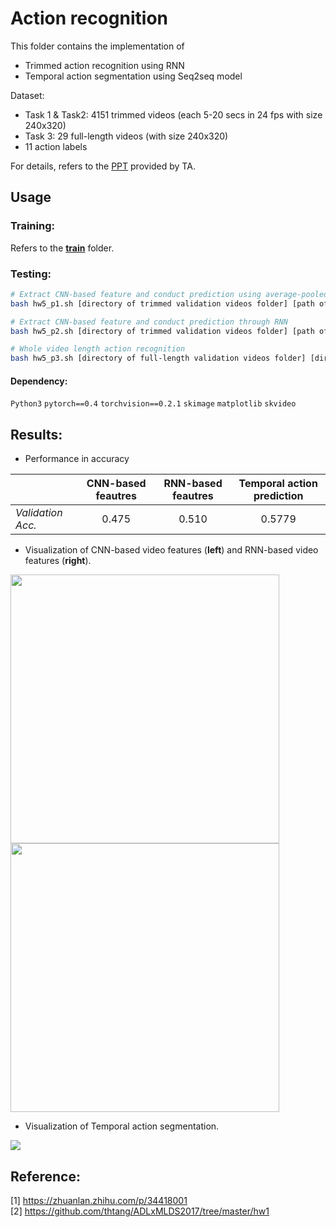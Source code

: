 # Action recognition
This folder contains the implementation of

* Trimmed action recognition using RNN
* Temporal action segmentation using Seq2seq model

Dataset:
* Task 1 & Task2: 4151 trimmed videos (each 5-20 secs in 24 fps with size 240x320)
* Task 3: 29 full-length videos (with size 240x320)
* 11 action labels

For details, refers to the [PPT](https://github.com/thtang/DLCV2018SPRING/blob/master/hw5/dlcv_hw5.pdf) provided by TA.

## Usage
### Training:
Refers to the [**train**](https://github.com/thtang/DLCV2018SPRING/tree/master/hw5/train) folder.


### Testing:
```bash
# Extract CNN-based feature and conduct prediction using average-pooled features
bash hw5_p1.sh [directory of trimmed validation videos folder] [path of ground-truth csv file] [directory of output labels folder]

# Extract CNN-based feature and conduct prediction through RNN
bash hw5_p2.sh [directory of trimmed validation videos folder] [path of ground-truth csv file] [directory of output labels folder]

# Whole video length action recognition
bash hw5_p3.sh [directory of full-length validation videos folder] [directory of output labels folder]
```
#### Dependency:
`Python3` `pytorch==0.4` `torchvision==0.2.1` `skimage` `matplotlib` `skvideo`

## Results:
* Performance in accuracy

|         |CNN-based feautres           | RNN-based feautres  | Temporal action prediction
| ------------- |:-------------:|:-----:|:-----:|
| *Validation Acc.*    | 0.475 | 0.510 | 0.5779

* Visualization of CNN-based video features (**left**) and RNN-based video features (**right**).

<img src="https://github.com/thtang/DLCV2018SPRING/blob/master/hw5/images/CNN_tsne.png" width=430><img src="https://github.com/thtang/DLCV2018SPRING/blob/master/hw5/images/RNN_tsne.png" width=430><br>
* Visualization of Temporal action segmentation.

<img src="https://github.com/thtang/DLCV2018SPRING/blob/master/hw5/images/temporal_action_segmentation1.png">

## Reference:
[1] https://zhuanlan.zhihu.com/p/34418001 <br>
[2] https://github.com/thtang/ADLxMLDS2017/tree/master/hw1
